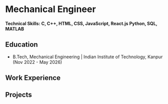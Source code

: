 # Mechanical Engineer

#### Technical Skills: C, C++, HTML, CSS, JavaScript, React.js Python, SQL, MATLAB

## Education
- B.Tech, Mechanical Engineering | Indian Institute of Technology, Kanpur (Nov 2022 - May 2026)								       		

## Work Experience

## Projects
